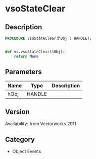 # vsoStateClear

## Description
```pascal
PROCEDURE vsoStateClear(hObj : HANDLE);
```

```python

def vs.vsoStateClear(hObj):
    return None
```

## Parameters
|Name|Type|Description|
|---|---|---|
|hObj|HANDLE||

## Version
Availability: from Vectorworks 2011
## Category
* Object Events

